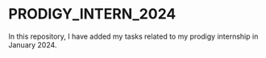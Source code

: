# PRODIGY_INTERN_2024
In this repository, I have added my tasks related to my prodigy internship in January 2024.
